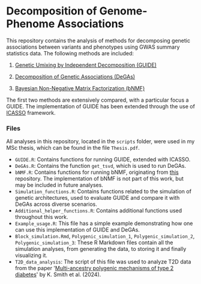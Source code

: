 # Decomposition of Genome-Phenome Associations

This repository contains the analysis of methods for decomposing genetic associations between variants and phenotypes using GWAS summary statistics data. The following methods are included:

1. [Genetic Umixing by Independent Decomposition (GUIDE)](https://www.biorxiv.org/content/10.1101/2024.05.03.592285v2)

2. [Decomposition of Genetic Associations (DeGAs)](https://www.nature.com/articles/s41467-019-11953-9)

3. [Bayesian Non-Negative Matrix Factorization (bNMF)](https://pubmed.ncbi.nlm.nih.gov/30240442/)

The first two methods are extensively compared, with a particular focus a GUIDE. The implementation of GUIDE has been extended through the use of [ICASSO](https://ieeexplore.ieee.org/document/1318025) framework. 


### Files

All analyses in this repository, located in the `scripts` folder, were used in my MSc thesis, which can be found in the file `Thesis.pdf`.

* `GUIDE.R`: Contains functions for running GUIDE, extended with ICASSO.
* `DeGAs.R`: Contains the function `get_tsvd`, which is used to run DeGAs.
* `bNMF.R`: Contains functions for running bNMF, originating from [this](https://github.com/gwas-partitioning/bnmf-clustering) repository. The implementation of bNMF is not part of this work, but may be included in future analyses.
* `Simulation_functions.R`: Contains functions related to the simulation of genetic architectures, used to evaluate GUIDE and compare it with DeGAs across diverse scenarios.
* `Additional_helper_functions.R`: Contains additional functions used throughout this work.
* `Example_usage.R`: This file has a simple example demonstrating how one can use this implementation of GUIDE and DeGAs.
* `Block_simulation.Rmd`, `Polygenic_simulation_1`, `Polygenic_simulation_2`, `Polygenic_simulation_3`: These R Markdown files contain all the simulation analyses, from generating the data, to storing it and finally visualizing it.
* `T2D_data_analysis`: The script of this file was used to analyze T2D data from the paper '[Multi-ancestry polygenic mechanisms of
type 2 diabetes](https://www.nature.com/articles/s41591-024-02865-3)' by K. Smith et al. (2024).


